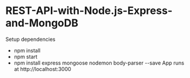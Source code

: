 # REST-API-with-Node.js-Express-and-MongoDB

Setup dependencies 
- npm install 
- npm start 
- npm install express mongoose nodemon body-parser --save
App runs at http://localhost:3000
